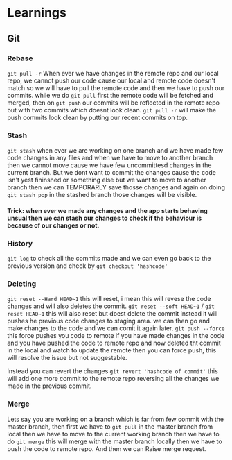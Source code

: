 # Learnings

## Git

### Rebase

`git pull -r`
When ever we have changes in the remote repo and our local repo, we cannot push our code cause our local and remote code doesn't match so we will have to pull the remote code and then we have to push our commits. while we do `git pull` first the remote code will be fetched and merged, then on `git push` our commits will be reflected in the remote repo but with two commits which doesnt look clean. `git pull -r` will make the push commits look clean by putting our recent commits on top.

### Stash

`git stash`
when ever we are working on one branch and we have made few code changes in any files and when we have to move to another branch then we cannot move cause we have few uncommittesd changes in the current branch. But we dont want to commit the changes cause the code isn't yest fininshed or something else but we want to move to another branch then we can TEMPORARLY save thosse changes and again on doing `git stash pop` in the stashed branch those changes will be visible.

#### Trick: when ever we made any changes and the app starts behaving unsual then we can stash our changes to check if the behaviour is because of our changes or not.

### History

`git log` to check all the commits made and we can even go back to the previous version and check by `git checkout 'hashcode'`

### Deleting

`git reset --Hard HEAD~1` this will reset, i mean this will revese the code changes and will also deletes the commit.
`git reset --soft HEAD~1` / `git reset HEAD~1` this will also reset but doest delete the commit instead it will pushes he previous code changes to staging area. we can then go and make changes to the code and we can comit it again later.
`git push --force` this force pushes you code to remote if you have made changes in the code and you have pushed the code to remote repo and now deleted tht commit in the local and watch to update the remote then you can force push, this will resolve the issue but not suggestable.

Instead you can revert the changes `git revert 'hashcode of commit'` this will add one more commit to the remote repo reversing all the changes we made in the previous commit.

### Merge

Lets say you are working on a branch which is far from few commit with the master branch, then first we have to `git pull` in the master branch from local then we have to move to the current working branch then we have to do `git merge` this will merge with the master branch locally then we have to push the code to remote repo. And then we can Raise merge request.
